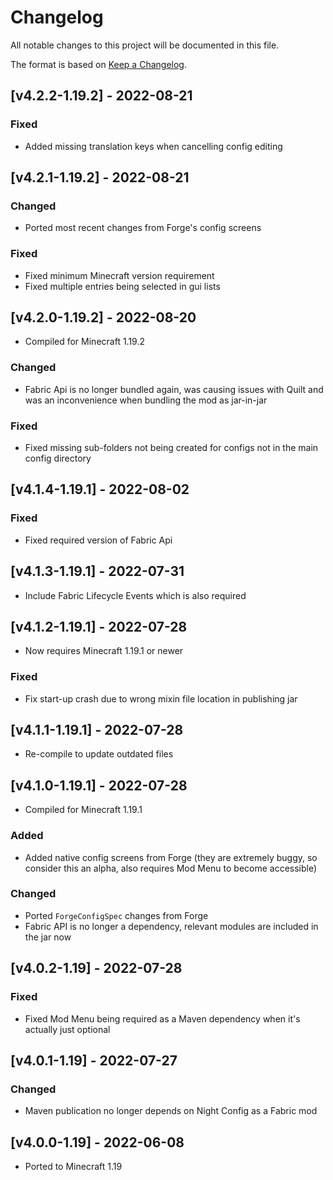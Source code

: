 # Changelog
All notable changes to this project will be documented in this file.

The format is based on [Keep a Changelog].

## [v4.2.2-1.19.2] - 2022-08-21
### Fixed
- Added missing translation keys when cancelling config editing

## [v4.2.1-1.19.2] - 2022-08-21
### Changed
- Ported most recent changes from Forge's config screens
### Fixed
- Fixed minimum Minecraft version requirement
- Fixed multiple entries being selected in gui lists

## [v4.2.0-1.19.2] - 2022-08-20
- Compiled for Minecraft 1.19.2
### Changed
- Fabric Api is no longer bundled again, was causing issues with Quilt and was an inconvenience when bundling the mod as jar-in-jar
### Fixed
- Fixed missing sub-folders not being created for configs not in the main config directory

## [v4.1.4-1.19.1] - 2022-08-02
### Fixed
- Fixed required version of Fabric Api

## [v4.1.3-1.19.1] - 2022-07-31
- Include Fabric Lifecycle Events which is also required

## [v4.1.2-1.19.1] - 2022-07-28
- Now requires Minecraft 1.19.1 or newer
### Fixed
- Fix start-up crash due to wrong mixin file location in publishing jar

## [v4.1.1-1.19.1] - 2022-07-28
- Re-compile to update outdated files

## [v4.1.0-1.19.1] - 2022-07-28
- Compiled for Minecraft 1.19.1
### Added
- Added native config screens from Forge (they are extremely buggy, so consider this an alpha, also requires Mod Menu to become accessible)
### Changed
- Ported `ForgeConfigSpec` changes from Forge
- Fabric API is no longer a dependency, relevant modules are included in the jar now

## [v4.0.2-1.19] - 2022-07-28
### Fixed
- Fixed Mod Menu being required as a Maven dependency when it's actually just optional

## [v4.0.1-1.19] - 2022-07-27
### Changed
- Maven publication no longer depends on Night Config as a Fabric mod

## [v4.0.0-1.19] - 2022-06-08
- Ported to Minecraft 1.19

[Keep a Changelog]: https://keepachangelog.com/en/1.0.0/